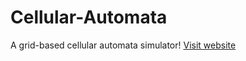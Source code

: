 # Cellular-Automata

A grid-based cellular automata simulator!
[Visit website](https://susanc3.github.io/cellular-automata.html)
